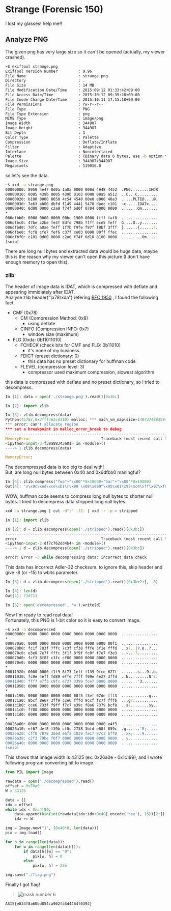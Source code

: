 # Strange (Forensic 150)
I lost my glasses! help me!!

## Analyze PNG
The given png has very large size so it can't be opened (actually, my viewer crashed).

```bash
~$ exiftool strange.png
ExifTool Version Number         : 9.96
File Name                       : strange.png
Directory                       : .
File Size                       : 14 MB
File Modification Date/Time     : 2015:09:12 01:33:42+09:00
File Access Date/Time           : 2015:10:12 09:35:28+09:00
File Inode Change Date/Time     : 2015:10:11 17:15:18+09:00
File Permissions                : rw-r--r--
File Type                       : PNG
File Type Extension             : png
MIME Type                       : image/png
Image Width                     : 344987
Image Height                    : 344987
Bit Depth                       : 1
Color Type                      : Palette
Compression                     : Deflate/Inflate
Filter                          : Adaptive
Interlace                       : Noninterlaced
Palette                         : (Binary data 6 bytes, use -b option to extract)
Image Size                      : 344987x344987
Megapixels                      : 119016.0
```

so let's see the data.

```bash
~$ xxd -a strange.png
00000000: 8950 4e47 0d0a 1a0a 0000 000d 4948 4452  .PNG........IHDR
00000010: 0005 439b 0005 439b 0103 0000 00a5 a512  ..C...C.........
00000020: b100 0000 0650 4c54 4540 00e0 e000 40a3  .....PLTE@....@.
00000030: 7e63 ab00 dbfd f149 4441 5478 daec c101  ~c.....IDATx....
00000040: 0d00 0000 c2a0 f74f 6d0f 0704 0000 0000  .......Om.......
*
006dfbb0: 0000 0000 0000 00bc 1900 0000 ffff faf8  ................
006dfbc0: 47be c2be fe4f 8dfd 798b ffff ece5 feff  G....O..y.......
006dfbd0: 7dfc a0ae feff 1f7b f9fe f97f f8bf 3fff  }......{......?.
006dfbe0: fcf8 cfe7 fef6 c37f ce03 0000 00ff ffec  ................
006dfbf0: c101 0d00 0000 c2a0 f74f 6d10 8100 0000  .........Om.....
[snip]
```
There are long null bytes and extracted data would be huge data, maybe this is the reason why my viewer can't open this picture (I don't have enough memory to open this).

### zlib
The header of image data is IDAT, which is compressed with deflate and appearing immidiately after IDAT.  
Analyse zlib header("\x78\xda") refering [RFC 1950](https://tools.ietf.org/html/rfc1950) , I found the following fact.

 * CMF (0x78)
   * CM (Compression Method: 0x8)
     * using deflate
   * CINFO (Compression INFO: 0x7)
     * window size (maximum)
 * FLG (0xda: 0b11011010)
   * FCHECK (check bits for CMF and FLG: 0b11010)
     * it's none of my business.
   * FDICT (preset dictionary: 0)
     * this data has no preset dictionary for huffman code
   * FLEVEL (compression level: 3)
     * compressor used maximum compression, slowest algorithm

this data is compressed with deflate and no preset dictionary, so I tried to decompress.

```python
In [1]: data = open('./strange.png').read()[0x3b:]

In [2]: import zlib

In [3]: zlib.decompress(data)
Python(45782,0x7fff7e2cd310) malloc: *** mach_vm_map(size=140737488359424) failed (error code=3)
*** error: can't allocate region
*** set a breakpoint in malloc_error_break to debug
---------------------------------------------------------------------------
MemoryError                               Traceback (most recent call last)
<ipython-input-3-f38a88343e01> in <module>()
----> 1 zlib.decompress(data)

MemoryError:
```
The decompressed data is too big to deal with!  
But, are long null bytes between 0x40 and 0x6dfbb0 maningful?
```python
In [4]: zlib.compress("foo"+"\x00"*0x10000+"bar"+"\x00"*0x10000)
Out[4]: 'x\x9c\xed\xce\xb1\r\x00 \x08\x000^\x95\x81\x95\xc4\xff\x07\xf9B\x86\xf6\x82Vw\x00\x00\x00\x00\x00\x00\x00\x00\x00\x00\x00\x00\x00\x00\x00\x00\x00\x00\x00\x00\x00\x00\x00\x00\x00\x00\x00\x00\x00\x00\x00\x00\x00\x00\x00\x00\x00\x00\x00\x00\x00\x00\x00\x00\x00\x00\x00\x00\x00\x00\x00\x00\x00\x00\x00\x00\x00\x00\x00\x00\x00\x00\x00\xc0\xc8s\x7f\x17\x00\x00\x00\x00\x00\x00\x00\x00\x00\x00\x00\x00\x00\x00\x00\x00\x00\x00\x00\x00\x00\x00\x00\x00\x00\x00\x00\x00\x00\x00\x00\x00\x00\x00\x00\x00\x00\x00\x00\x00\x00\x00\x00\x00\x00\x00\x00\x00\x00\x00\x00\x00\x00\x00\x00\x00\x00\x00\x00\x00\x00\x00\x00\xd8\xe1\x01@\xdc\x02z'
```
WOW, huffman code seems to compress long null bytes to shorter null bytes. I tried to decompress data stripped long null bytes.

```bash
xxd -a strange.png | cut -d":" -f2- | xxd -r -p > stripped
```

```python
In [1]: import zlib

In [2]: d = zlib.decompress(open('./stripped').read()[0x3b:])
---------------------------------------------------------------------------
error                                     Traceback (most recent call last)
<ipython-input-2-df7c762dd4b4> in <module>()
----> 1 d = zlib.decompress(open('./stripped').read()[0x3b:])

error: Error -3 while decompressing data: incorrect data check
```
This data has incorrect Adler-32 checksum. to ignore this, skip header and give -8 (or -15) to wbits parameter.

```python
In [3]: d = zlib.decompress(open('./stripped').read()[0x3b+2:], -8)

In [4]: len(d)
Out[4]: 714711

In [5]: open('decompressed', 'w').write(d)
```
Now I'm ready to read real data!  
Fortunately, this PNG is 1-bit color so it is easy to convert image. 

```bash
~$ xxd -a decompressed                                                          ⏎
00000000: 0000 0000 0000 0000 0000 0000 0000 0000  ................
*
000070a0: 0000 0000 0000 0000 0000 0000 0000 00f1  ................
000070b0: fc1f 783f 7ffc 7c3f cf38 fffe 3f1e fffd  ..x?..|?.8..?...
000070c0: e3e0 7e7f fffc 3f1f 8f9f fc0f f7e7 f3e3  ..~...?.........
000070d0: fcf3 8f87 c3fc cf00 0000 0000 0000 0000  ................
000070e0: 0000 0000 0000 0000 0000 0000 0000 0000  ................
*
00011920: 0000 0000 f1f9 8f73 1eff f139 9fce 627f  .......s...9..b.
00011930: fc9e 4eff fd89 effe 7fff f99e 4e27 3ffd  ..N.........N'?.
00011940: fff7 e7f3 c9fc e727 3399 fce7 0000 0000  .......'3.......
00011950: 0000 0000 0000 0000 0000 0000 0000 0000  ................
*
0001c190: 0000 0000 0000 0000 00f5 f3ef 67de fff3  ............g...
0001c1a0: 9bcf 8e67 3ff9 cce6 fffd 9ccf fc7f fffb  ...g?...........
0001c1b0: cce6 733f f9ff f7c7 e39c f8e6 7379 bcf8  ..s?........sy..
0001c1c0: f700 0000 0000 0000 0000 0000 0000 0000  ................
0001c1d0: 0000 0000 0000 0000 0000 0000 0000 0000  ................
*
00026a00: 0000 0000 0000 0000 0000 0000 0000 e4f3  ................
00026a10: ef67 def8 f39b cf0c 2738 3bfd e68f 859c  .g......'8;.....
00026a20: cff8 7878 3bed e6fa 1839 fe17 87c3 bff0  ..xx;....9......
00026a30: c2f3 79be f0f7 0000 0000 0000 0000 0000  ..y.............
00026a40: 0000 0000 0000 0000 0000 0000 0000 0000  ................
[snip]
```
This shows that image width is 43125 (ex. 0x26a0e - 0x1c199), and I wrote following program converting bit to image.

```python
from PIL import Image

rawdata = open('./decompressed').read()
offset = 0x70a0
W = 43125

data = []
idx = offset
while idx < 0xa4f80:
    data.append(bin(int(rawdata[idx:idx+0x40].encode('hex'), 16))[2:])
    idx += W

img = Image.new("1", (0x40*8, len(data)))
pix = img.load()

for h in range(len(data)):
    for w in range(len(data[h])):
        if data[h][w] == "0":
            pix[w, h] = 0
        else:
            pix[w, h] = 255

img.save("./flag.png")
```
Finally I got flag!


>![mask number 6](https://gist.githubusercontent.com/icchyr/1842ddd0a504b4672b1e/raw/eebe3adc134dd1684bde8d880996af4a1077cf88/flag.png)

```
ASIS{e834f8a60bd854ca902fa5d4464f0394}
```